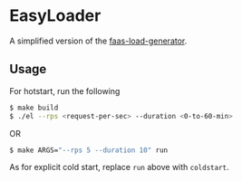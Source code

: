 # EasyLoader

A simplified version of the [faas-load-generator](https://github.com/eth-easl/faas-load-generator).

## Usage

For hotstart, run the following
```sh
$ make build
$ ./el --rps <request-per-sec> --duration <0-to-60-min> 
```

OR 

```sh
$ make ARGS="--rps 5 --duration 10" run
```

As for explicit cold start, replace `run` above with `coldstart`. 